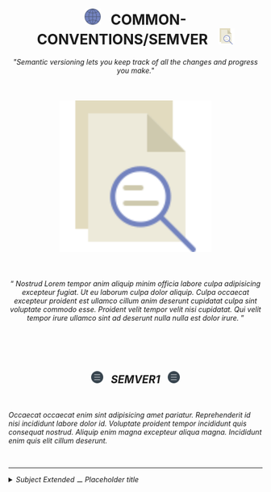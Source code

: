 <h1 class="hero__subject--semver" align="center">
  <img src="../../../../assets/media/icons/vendors/flat__internet.svg" width="32px" /> &nbsp;
  <b>COMMON-CONVENTIONS/SEMVER</b> &nbsp;
  <img src="../../../../assets/media/icons/vendors/flat__file.svg" width="32px" />
</h1>

<div class="hero__main--semver" align="center">
  <i>
  "Semantic versioning lets you keep track of all the changes and progress you make."
  </i>
  <br />
  <br />
  <br />
  <br />
  <img
  src="../../../../assets/media/icons/vendors/flat__file.svg"
  alt="placeholder main hero image"
  width="300px"
  />
  <br />
  <br />
  <br />
  <br />
  <q>
    <i>
    Nostrud Lorem tempor anim aliquip minim officia labore culpa adipisicing excepteur fugiat. Ut eu laborum culpa dolor aliquip. Culpa occaecat excepteur proident est ullamco cillum anim deserunt cupidatat culpa sint voluptate commodo esse. Proident velit tempor velit nisi cupidatat. Qui velit tempor irure ullamco sint ad deserunt nulla nulla est dolor irure.
    <i/>
  </q>
</div>

<br/>
<br/>
<br/>
<br/>
<h2 class="heading__subcat-title--semver---v01" align="center">
  <img src="../../../../assets/media/icons/vendors/flat__menu.svg" width="24px" /> &nbsp;
  <b>SEMVER1</b> &nbsp;
  <img src="../../../../assets/media/icons/vendors/flat__menu.svg" width="24px" />
</h2>
<br/>

Occaecat occaecat enim sint adipisicing amet pariatur. Reprehenderit id nisi incididunt labore dolor id. Voluptate proident tempor incididunt quis consequat nostrud. Aliquip enim magna excepteur aliqua magna. Incididunt enim quis elit cillum deserunt.

<br/>

---

<details>
  <summary><i>Subject Extended ⚊ Placeholder title</i></summary>

---

<br/>

Occaecat occaecat enim sint adipisicing amet pariatur. Reprehenderit id nisi incididunt labore dolor id. Voluptate proident tempor incididunt quis consequat nostrud. Aliquip enim magna excepteur aliqua magna. Incididunt enim quis elit cillum deserunt.

<br/>

</details>
